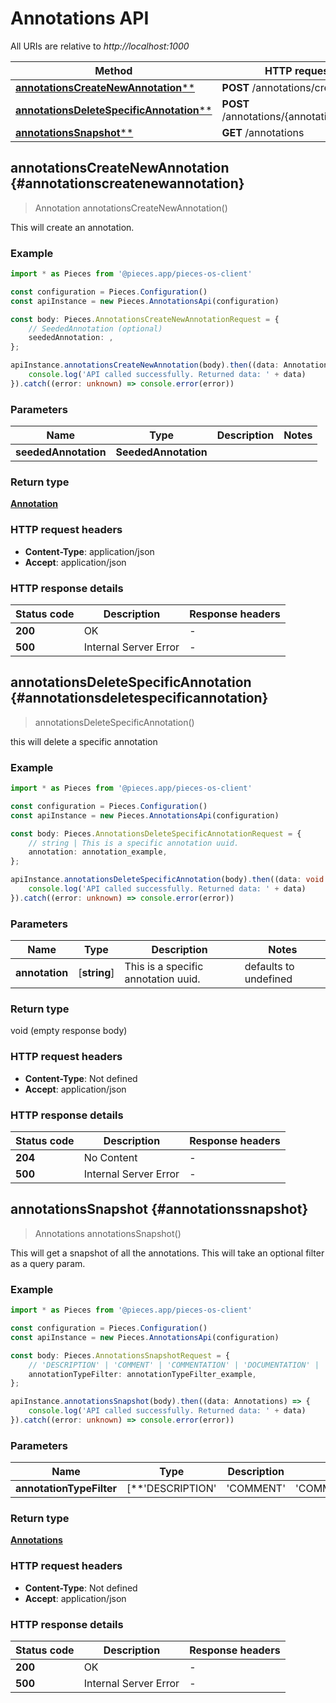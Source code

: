 # Annotations API

All URIs are relative to *http://localhost:1000*

Method | HTTP request
------------- | -------------
[**annotationsCreateNewAnnotation****](AnnotationsApi#annotationscreatenewannotation) | **POST** /annotations/create
[**annotationsDeleteSpecificAnnotation****](AnnotationsApi#annotationsdeletespecificannotation) | **POST** /annotations/\{annotation\}/delete
[**annotationsSnapshot****](AnnotationsApi#annotationssnapshot) | **GET** /annotations


## **annotationsCreateNewAnnotation** {#annotationscreatenewannotation}
> Annotation annotationsCreateNewAnnotation()

This will create an annotation.

### Example

```typescript
import * as Pieces from '@pieces.app/pieces-os-client'

const configuration = Pieces.Configuration()
const apiInstance = new Pieces.AnnotationsApi(configuration)

const body: Pieces.AnnotationsCreateNewAnnotationRequest = {
    // SeededAnnotation (optional)
    seededAnnotation: ,
};

apiInstance.annotationsCreateNewAnnotation(body).then((data: Annotation) => {
    console.log('API called successfully. Returned data: ' + data)
}).catch((error: unknown) => console.error(error))
```

### Parameters

Name | Type | Description  | Notes
------------- | ------------- | ------------- | -------------
 **seededAnnotation** | **SeededAnnotation**|  |


### Return type

[**Annotation**](../models/Annotation)

### HTTP request headers

- **Content-Type**: application/json
- **Accept**: application/json


### HTTP response details
| Status code | Description | Response headers
|-------------|-------------|------------------
**200** | OK |  -  |
**500** | Internal Server Error |  -  |

## **annotationsDeleteSpecificAnnotation** {#annotationsdeletespecificannotation}
> annotationsDeleteSpecificAnnotation()

this will delete a specific annotation

### Example

```typescript
import * as Pieces from '@pieces.app/pieces-os-client'

const configuration = Pieces.Configuration()
const apiInstance = new Pieces.AnnotationsApi(configuration)

const body: Pieces.AnnotationsDeleteSpecificAnnotationRequest = {
    // string | This is a specific annotation uuid.
    annotation: annotation_example,
};

apiInstance.annotationsDeleteSpecificAnnotation(body).then((data: void (empty response body)) => {
    console.log('API called successfully. Returned data: ' + data)
}).catch((error: unknown) => console.error(error))
```

### Parameters

Name | Type | Description  | Notes
------------- | ------------- | ------------- | -------------
 **annotation** | [**string**] | This is a specific annotation uuid. | defaults to undefined


### Return type

void (empty response body)

### HTTP request headers

- **Content-Type**: Not defined
- **Accept**: application/json


### HTTP response details
| Status code | Description | Response headers
|-------------|-------------|------------------
**204** | No Content |  -  |
**500** | Internal Server Error |  -  |

## **annotationsSnapshot** {#annotationssnapshot}
> Annotations annotationsSnapshot()

This will get a snapshot of all the annotations.  This will take an optional filter as a query param.

### Example

```typescript
import * as Pieces from '@pieces.app/pieces-os-client'

const configuration = Pieces.Configuration()
const apiInstance = new Pieces.AnnotationsApi(configuration)

const body: Pieces.AnnotationsSnapshotRequest = {
    // 'DESCRIPTION' | 'COMMENT' | 'COMMENTATION' | 'DOCUMENTATION' | 'SUMMARIZATION' | 'SUMMARY' | 'EXPLANATION' | 'GIT_COMMIT' | This is an AnnotationTypeEnum as a optional filter. (optional)
    annotationTypeFilter: annotationTypeFilter_example,
};

apiInstance.annotationsSnapshot(body).then((data: Annotations) => {
    console.log('API called successfully. Returned data: ' + data)
}).catch((error: unknown) => console.error(error))
```

### Parameters

Name | Type | Description  | Notes
------------- | ------------- | ------------- | -------------
 **annotationTypeFilter** | [**&#39;DESCRIPTION&#39; | &#39;COMMENT&#39; | &#39;COMMENTATION&#39; | &#39;DOCUMENTATION&#39; | &#39;SUMMARIZATION&#39; | &#39;SUMMARY&#39; | &#39;EXPLANATION&#39; | &#39;GIT_COMMIT&#39;**]**Array\<&#39;DESCRIPTION&#39; &#124; &#39;COMMENT&#39; &#124; &#39;COMMENTATION&#39; &#124; &#39;DOCUMENTATION&#39; &#124; &#39;SUMMARIZATION&#39; &#124; &#39;SUMMARY&#39; &#124; &#39;EXPLANATION&#39; &#124; &#39;GIT_COMMIT&#39;\>** | This is an AnnotationTypeEnum as a optional filter. | (optional) defaults to undefined


### Return type

[**Annotations**](../models/Annotations)

### HTTP request headers

- **Content-Type**: Not defined
- **Accept**: application/json


### HTTP response details
| Status code | Description | Response headers
|-------------|-------------|------------------
**200** | OK |  -  |
**500** | Internal Server Error |  -  |


